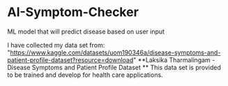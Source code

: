 # AI-Symptom-Checker
ML model that will predict disease based on user input

I have collected my data set from: "https://www.kaggle.com/datasets/uom190346a/disease-symptoms-and-patient-profile-dataset?resource=download"
**Laksika Tharmalingam - Disease Symptoms and Patient Profile Dataset **
This data set is provided to be trained and develop for health care applications.




